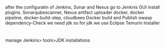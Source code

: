 after the configuratin of Jenkins, Sonar and Nexus
go to Jenknis GUI install plugins.
Sonarqubescanner, Nexus artifact uploader
docker, docker pipeline, docker-build-step, cloudbees Docker build and Publish
owasp dependency-Check
we need jdk so for jdk we use Eclipse Temurin Installer
#

manage Jenkins> tools>JDK installations
